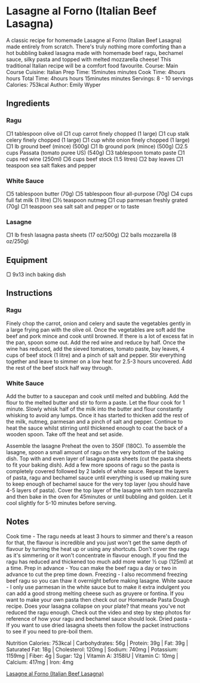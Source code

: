 # Lasagne al Forno (Italian Beef Lasagna)  

A classic recipe for homemade Lasagne al Forno (Italian Beef Lasagna) made entirely from scratch. There's truly nothing more comforting than a hot bubbling baked lasagna made with homemade beef ragu, bechamel sauce, silky pasta and topped with melted mozzarella cheese! This traditional Italian recipe will be a comfort food favourite.
 Course: Main Course
 Cuisine: Italian
 Prep Time: 15minutes minutes
 Cook Time: 4hours hours
 Total Time: 4hours hours 15minutes minutes
 Servings: 8 - 10 servings
 Calories: 753kcal
 Author: Emily Wyper


## Ingredients
### Ragu
▢1 tablespoon olive oil
▢1 cup  carrot finely chopped (1 large)
▢1 cup stalk celery finely chopped (1 large)
▢1 cup white onion finely chopped (1 large)
▢1 lb ground beef (mince) (500g)
▢1 lb ground pork (mince) (500g)
▢2.5 cups Passata (tomato puree US) (540g)
▢3 tablespoon tomato paste
▢1 cups red wine (250ml)
▢6 cups beef stock (1.5 litres)
▢2 bay leaves
▢1 teaspoon sea salt flakes and pepper

### White Sauce
▢5 tablespoon butter (70g)
▢5 tablespoon flour all-purpose (70g)
▢4 cups full fat milk (1 litre)
▢½ teaspoon nutmeg
▢1 cup parmesan freshly grated (70g)
▢1 teaspoon sea salt salt and pepper or  to taste

### Lasagne
▢1 lb fresh lasagna pasta sheets (17 oz/500g)
▢2 balls mozzarella (8 oz/250g)

## Equipment
▢
9x13 inch baking dish

## Instructions
### Ragu
Finely chop the carrot, onion and celery and saute the vegetables gently in a large frying pan with the olive oil. Once the vegetables are soft add the beef and pork mince and cook until browned.
If there is a lot of excess fat in the pan, spoon some out. Add the red wine and reduce by half.
Once the wine has reduced, add the sieved tomatoes, tomato paste, bay leaves, 4 cups of beef stock (1 litre) and a pinch of salt and pepper.
Stir everything together and leave to simmer on a low heat for 2.5-3 hours uncovered. Add the rest of the beef stock half way through.

### White Sauce
Add the butter to a saucepan and cook until melted and bubbling.
Add the flour to the melted butter and stir to form a paste. Let the flour cook for 1 minute.
Slowly whisk half of the milk into the butter and flour constantly whisking to avoid any lumps. Once it has started to thicken add the rest of the milk, nutmeg, parmesan and a pinch of salt and pepper.
Continue to heat the sauce whilst stirring until thickened enough to coat the back of a wooden spoon. Take off the heat and set aside.

Assemble the lasagne
Preheat the oven to 350F (180C).
To assemble the lasagne, spoon a small amount of ragu on the very bottom of the baking dish. Top with and even layer of lasagna pasta sheets (cut the pasta sheets to fit your baking dish).
Add a few more spoons of ragu so the pasta is completely covered followed by 2 ladels of white sauce.
Repeat the layers of pasta, ragu and bechamel sauce until everything is used up making sure to keep enough of bechamel sauce for the very top layer (you should have 4-5 layers of pasta).
Cover the top layer of the lasagne with torn mozzarella and then bake in the oven for 45minutes or until bubbling and golden.
Let it cool slightly for 5-10 minutes before serving.

## Notes
Cook time - The ragu needs at least 3 hours to simmer and there's a reason for that, the flavour is incredible and you just won't get the same depth of flavour by turning the heat up or using any shortcuts.
Don't cover the ragu as it's simmering or it won't concentrate in flavour enough. If you find the ragu has reduced and thickened too much add more water ½ cup (125ml) at a time.
Prep in advance - You can make the beef ragu a day or two in advance to cut the prep time down.
Freezing - I also recommend freezing beef ragu so you can thaw it overnight before making lasagne.
White sauce - I only use parmesan in the white sauce but to make it extra indulgent you can add a good strong melting cheese such as gruyere or fontina.
If you want to make your own pasta then check out our Homemade Pasta Dough recipe.
Does your lasagna collapse on your plate? that means you've not reduced the ragu enough. Check out the video and step by step photos for reference of how your ragu and bechamel sauce should look.
Dried pasta - If you want to use dried lasagna sheets then follow the packet instructions to see if you need to pre-boil them.

Nutrition
Calories: 753kcal | Carbohydrates: 56g | Protein: 39g | Fat: 39g | Saturated Fat: 18g | Cholesterol: 120mg | Sodium: 740mg | Potassium: 1159mg | Fiber: 4g | Sugar: 12g | Vitamin A: 3158IU | Vitamin C: 10mg | Calcium: 417mg | Iron: 4mg





[Lasagne al Forno (Italian Beef Lasagna)](https://www.insidetherustickitchen.com/classic-beef-lasagne-spinach-pasta/)
